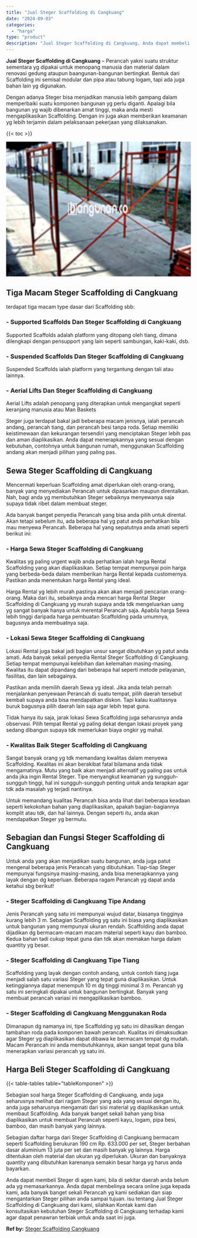 ```yaml
---
title: "Jual Steger Scaffolding di Cangkuang"
date: "2024-09-03"
categories: 
  - "harga"
type: "product"
description: "Jual Steger Scaffolding di Cangkuang. Anda dapat membeli Steger di agen kami, bila di sekitar daerah anda belum ada yg memasarkannya. Anda dapat membelinya s..."
---
```


**Jual Steger Scaffolding di Cangkuang** – Perancah yakni suatu struktur sementara yg dipakai untuk menopang manusia dan material dalam renovasi gedung ataupun baangunan-bangunan bertingkat. Bentuk dari Scaffolding ini semisal modular dan pipa atau tabung logam, tapi ada juga bahan lain yg digunakan.

Dengan adanya Steger bisa menjadikan manusia lebih gampang dalam memperbaiki suatu komponen bangunan yg perlu diganti. Apalagi bila bangunan yg wajib dibenarkan amat tinggi, maka anda mesti mengaplikasikan Scaffolding. Dengan ini juga akan memberikan keamanan yg lebih terjamin dalam pelaksanaan pekerjaan yang dilaksanakan.

{{< toc >}}

![Jual Steger Scaffolding di Cangkuang](/images/sewa-scaffolding-steger-29.png)

## Tiga Macam Steger Scaffolding di Cangkuang

terdapat tiga macam type dasar dari Scaffolding sbb:

### \- Supported Scaffolds Dan Steger Scaffolding di Cangkuang

Supported Scaffolds adalah platform yang ditopang oleh tiang, dimana dilengkapi dengan pensupport yang lain seperti sambungan, kaki-kaki, dsb.

### \- Suspended Scaffolds Dan Steger Scaffolding di Cangkuang

Suspended Scaffolds ialah platform yang tergantung dengan tali atau lainnya.

### \- Aerial Lifts Dan Steger Scaffolding di Cangkuang

Aerial Lifts adalah penopang yang diterapkan untuk mengangkat seperti keranjang manusia atau Man Baskets

Steger juga terdapat bakal jadi beberapa macam jenisnya, ialah perancah andang, perancah tiang, dan perancah besi tanpa roda. Setiap memiliki keistimewaan dan kekurangan tersendiri yang menciptakan Steger lebih pas dan aman diaplikasikan. Anda dapat menerapkannya yang sesuai dengan kebutuhan, contohnya untuk bangunan rumah, menggunakan Scaffolding andang akan menjadi pilihan yang paling pas.

## Sewa Steger Scaffolding di Cangkuang

Mencermati keperluan Scaffolding amat diperlukan oleh orang-orang, banyak yang menyediakan Perancah untuk dipasarkan maupun direntalkan. Nah, bagi anda yg membutuhkan Steger sebaiknya menyewanya saja supaya tidak ribet dalam membuat steger.

Ada banyak banget penyedia Perancah yang bisa anda pilih untuk dirental. Akan tetapi sebelum itu, ada beberapa hal yg patut anda perhatikan bila mau menyewa Perancah. Beberapa hal yang sepatutnya anda amati seperti berikut ini:

### \- Harga Sewa Steger Scaffolding di Cangkuang

Kwalitas yg paling urgent wajib anda perhatikan ialah harga Rental Scaffolding yang akan diaplikasikan. Setiap tempat mempunyai poin harga yang berbeda-beda dalam memberikan harga Rental kepada customernya. Pastikan anda menentukan harga Rental yang ideal.

Harga Rental yg lebih murah pastinya akan akan menjadi pencarian orang-orang. Maka dari itu, sebaiknya anda mencari harga Rental Steger Scaffolding di Cangkuang yg murah supaya anda tdk mengeluarkan uang yg sangat banyak hanya untuk merental Perancah saja. Apabila harga Sewa lebih tinggi daripada harga pembuatan Scaffolding pada umumnya, bagusnya anda membuatnya saja.

### \- Lokasi Sewa Steger Scaffolding di Cangkuang

Lokasi Rental juga bakal jadi bagian unsur sangat dibutuhkan yg patut anda amati. Ada banyak sekali penyedia Rental Steger Scaffolding di Cangkuang. Setiap tempat mempunyai kelebihan dan kelemahan masing-masing. Kwalitas itu dapat dipandang dari beberapa hal seperti metode pelayanan, fasilitas, dan lain sebagainya.

Pastikan anda memilih daerah Sewa yg ideal. Jika anda telah pernah menjalankan penyewaan Perancah di suatu tempat, pilih daerah tersebut kembali supaya anda bisa mendapatkan diskon. Tapi kalau kualitasnya buruk bagusnya pilih daerah lain saja agar lebih tepat guna.

Tidak hanya itu saja, jarak lokasi Sewa Scaffolding juga seharusnya anda observasi. Pilih tempat Rental yg paling dekat dengan lokasi proyek yang sedang dibangun supaya tdk memerlukan biaya ongkir yg mahal.

### \- Kwalitas Baik Steger Scaffolding di Cangkuang

Sangat banyak orang yg tdk memandang kwalitas dalam menyewa Scaffolding. Kwalitas ini akan berakibat fatal bilamana anda tidak mengamatinya. Mutu yang baik akan menjadi alternatif yg paling pas untuk anda jika ingin Rental Steger. Tipe menyangkut keamanan yg sungguh-sungguh tinggi, hal ini sungguh-sungguh penting untuk anda terapkan agar tdk ada masalah yg terjadi nantinya.

Untuk memandang kualitas Perancah bisa anda lihat dari beberapa keadaan seperti kekokohan bahan yang diaplikasikan, apakah bagian-bagiannya komplit atau tdk, dan hal lainnya. Dengan seperti itu, anda akan mendapatkan Steger yg bermutu.

## Sebagian dan Fungsi Steger Scaffolding di Cangkuang

Untuk anda yang akan menjadikan suatu bangunan, anda juga patut mengenal beberapa jenis Perancah yang dibutuhkan. Tiap-tiap Steger mempunyai fungsinya masing-masing, anda bisa menerapkannya yang layak dengan dg keperluan. Beberapa ragam Perancah yg dapat anda ketahui sbg berikut!

### \- Steger Scaffolding di Cangkuang Tipe Andang

Jenis Perancah yang satu ini mempunyai wujud datar, biasanya tingginya kurang lebih 3 m. Sebagian Scaffolding yg satu ini biasa yang diaplikasikan untuk bangunan yang mempunyai ukuran rendah. Scaffolding anda dapat dijadikan dg bermacam-macam macam material seperti kayu dan bamboo. Kedua bahan tadi cukup tepat guna dan tdk akan memakan harga dalam quantity yg besar.

### \- Steger Scaffolding di Cangkuang Tipe Tiang

Scaffolding yang layak dengan contoh andang, untuk contoh tiang juga menjadi salah satu variasi Steger yang tepat guna diaplikasikan. Untuk ketinggiannya dapat menempuh 10 m dg tinggi minimal 3 m. Perancah yg satu ini seringkali dipakai untuk bangunan bertingkat. Banyak yang membuat perancah variasi ini mengaplikasikan bamboo.

### \- Steger Scaffolding di Cangkuang Menggunakan Roda

Dimanapun dg namanya ini, tipe Scaffolding yg satu ini dihasilkan dengan tambahan roda pada komponen bawah perancah. Kualitas ini dimaksudkan agar Steger yg diaplikasikan dapat dibawa ke bermacam tempat dg mudah. Macam Perancah ini anda membutuhkannya, akan sangat tepat guna bila menerapkan variasi perancah yg satu ini.

## Harga Beli Steger Scaffolding di Cangkuang

{{< table-tables table="tableKomponen" >}}

Sebagian soal harga Steger Scaffolding di Cangkuang, anda juga seharusnya melihat dari ragam Steger yang ada yang sesuai dengan itu, anda juga seharusnya mengamati dari sisi material yg diaplikasikan untuk membaut Scaffolding. Ada banyak banget sekali bahan yang bisa diaplikasikan untuk membuat Perancah seperti kayu, logam, pipa besi, bamboo, dan masih banyak yang lainnya.

Sebagian daftar harga dari Steger Scaffolding di Cangkuang bermacam seperti Scaffolding berukuran 190 cm Rp. 633.000 per set, Steger berbahan dasar aluminium 13 juta per set dan masih banyak yg lainnya. Harga ditentukan oleh material dan ukuran yg diperlukan. Ukuran dan banyaknya quantity yang dibutuhkan karenanya semakin besar harga yg harus anda bayarkan.

Anda dapat membeli Steger di agen kami, bila di sekitar daerah anda belum ada yg memasarkannya. Anda dapat membelinya secara online juga kepada kami, ada banyak banget sekali Perancah yg kami sediakan dan siap mengantarkan Steger pilihan anda sampai tujuan. isu tentang Jual Steger Scaffolding di Cangkuang dari kami, silahkan Kontak kami dan konsultasikan kebutuhan Steger Scaffolding di Cangkuang terhadap kami agar dapat penawran terbiak untuk anda saat ini juga.

**Ref by:** [Steger Scaffolding Cangkuang](https://id.wikipedia.org/wiki/Steger)
